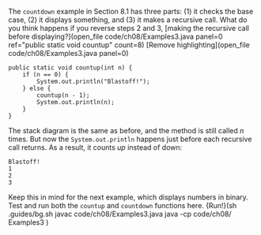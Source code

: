 The `countdown` example in Section 8.1 has three parts: (1) it checks the base case, (2) it displays something, and (3) it makes a recursive call. What do you think happens if you reverse steps 2 and 3, [making the recursive call before displaying?](open_file code/ch08/Examples3.java panel=0 ref="public static void countup" count=8)
[Remove highlighting](open_file code/ch08/Examples3.java panel=0)


```code
public static void countup(int n) {
    if (n == 0) {
        System.out.println("Blastoff!");
    } else {
        countup(n - 1);
        System.out.println(n);
    }
}
```

The stack diagram is the same as before, and the method is still called $n$ times. But now the `System.out.println` happens just before each recursive call returns. As a result, it counts *up* instead of down:

```code
Blastoff!
1
2
3
```

Keep this in mind for the next example, which displays numbers in binary. Test and run both the `countup` and `countdown` functions here.
{Run!}(sh .guides/bg.sh javac code/ch08/Examples3.java java -cp code/ch08/ Examples3 )
